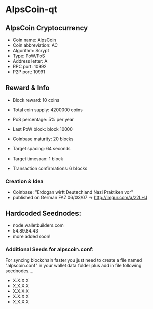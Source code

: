 # AlpsCoin-qt

## AlpsCoin Cryptocurrency
- Coin name:	AlpsCoin
- Coin abbreviation:	AC
- Algorithm:	Scrypt
- Type:	PoW/PoS
- Address letter:	A
- RPC port:	10992
- P2P port:	10991

## Reward & Info

- Block reward:	10 coins
- Total coin supply:	4200000 coins

- PoS percentage:	5% per year
- Last PoW block:	block 10000
- Coinbase maturity:	20 blocks
- Target spacing:	64 seconds
- Target timespan:	1 block
- Transaction confirmations:	6 blocks

### Creation & Idea

- Coinbase: "Erdogan wirft Deutschland Nazi Praktiken vor" 
- published on German FAZ 06/03/07 -> http://imgur.com/a/z2LHJ



## Hardcoded Seednodes:	
- node.walletbuilders.com
- 54.89.84.43
- more added soon!

### Additional Seeds for alpscoin.conf:

For syncing blockchain faster you just need to create a file named "alpscoin.conf" in your wallet data folder plus add in file following seednodes....

- X.X.X.X
- X.X.X.X
- X.X.X.X
- X.X.X.X
- X.X.X.X
